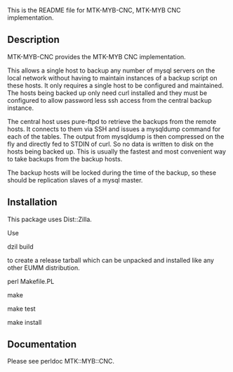 This is the README file for MTK-MYB-CNC,
MTK-MYB CNC implementation.

## Description

MTK-MYB-CNC provides the MTK-MYB CNC implementation.

This allows a single host to backup any number of mysql servers
on the local network without having to maintain instances of a backup
script on these hosts. It only requires a single host to be configured
and maintained. The hosts being backed up only need curl installed
and they must be configured to allow password less ssh access
from the central backup instance.

The central host uses pure-ftpd to retrieve the backups from the
remote hosts. It connects to them via SSH and issues a mysqldump
command for each of the tables. The output from mysqldump is then
compressed on the fly and directly fed to STDIN of curl. So no
data is written to disk on the hosts being backed up. This is usually
the fastest and most convenient way to take backups from the backup hosts.

The backup hosts will be locked during the time of the backup, so these
should be replication slaves of a mysql master.

## Installation

This package uses Dist::Zilla.

Use

dzil build

to create a release tarball which can be
unpacked and installed like any other EUMM
distribution.

perl Makefile.PL

make

make test

make install

## Documentation

Please see perldoc MTK::MYB::CNC.
